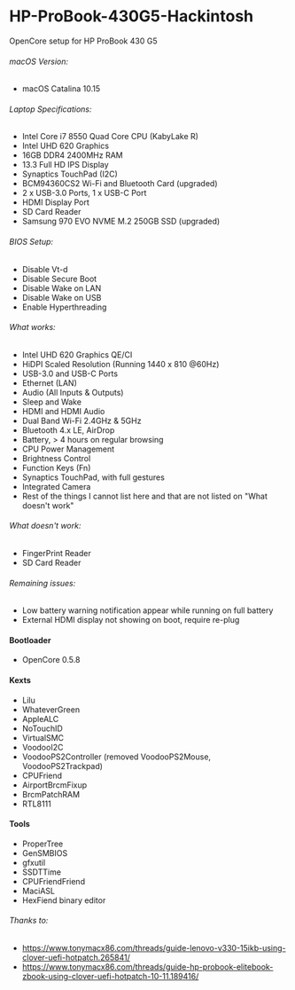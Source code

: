 # HP-ProBook-430G5-Hackintosh

OpenCore setup for HP ProBook 430 G5

###### macOS Version:
- macOS Catalina 10.15

###### Laptop Specifications:
- Intel Core i7 8550 Quad Core CPU (KabyLake R)
- Intel UHD 620 Graphics
- 16GB DDR4 2400MHz RAM
- 13.3 Full HD IPS Display
- Synaptics TouchPad (I2C)
- BCM94360CS2 Wi-Fi and Bluetooth Card (upgraded)
- 2 x USB-3.0 Ports, 1 x USB-C Port
- HDMI Display Port
- SD Card Reader
- Samsung 970 EVO NVME M.2 250GB SSD (upgraded)

###### BIOS Setup:
- Disable Vt-d
- Disable Secure Boot
- Disable Wake on LAN
- Disable Wake on USB
- Enable Hyperthreading

###### What works:
- Intel UHD 620 Graphics QE/CI
- HiDPI Scaled Resolution (Running 1440 x 810 @60Hz)
- USB-3.0 and USB-C Ports
- Ethernet (LAN)
- Audio (All Inputs & Outputs)
- Sleep and Wake
- HDMI and HDMI Audio
- Dual Band Wi-Fi 2.4GHz & 5GHz
- Bluetooth 4.x LE, AirDrop
- Battery, > 4 hours on regular browsing
- CPU Power Management
- Brightness Control
- Function Keys (Fn)
- Synaptics TouchPad, with full gestures
- Integrated Camera
- Rest of the things I cannot list here and that are not listed on "What doesn't work"

###### What doesn't work:
- FingerPrint Reader
- SD Card Reader

###### Remaining issues:
- Low battery warning notification appear while running on full battery
- External HDMI display not showing on boot, require re-plug

#### Bootloader
- OpenCore 0.5.8

#### Kexts
- Lilu
- WhateverGreen
- AppleALC
- NoTouchID
- VirtualSMC
- VoodooI2C
- VoodooPS2Controller (removed VoodooPS2Mouse, VoodooPS2Trackpad)
- CPUFriend
- AirportBrcmFixup
- BrcmPatchRAM
- RTL8111

#### Tools
- ProperTree
- GenSMBIOS
- gfxutil
- SSDTTime
- CPUFriendFriend
- MaciASL
- HexFiend binary editor

###### Thanks to:
- https://www.tonymacx86.com/threads/guide-lenovo-v330-15ikb-using-clover-uefi-hotpatch.265841/
- https://www.tonymacx86.com/threads/guide-hp-probook-elitebook-zbook-using-clover-uefi-hotpatch-10-11.189416/
